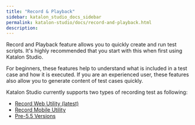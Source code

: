 ```yaml
---
title: "Record & Playback" 
sidebar: katalon_studio_docs_sidebar
permalink: katalon-studio/docs/record-and-playback.html 
description: 
---
```

Record and Playback feature allows you to quickly create and run test scripts. It's highly recommended that you start with this when first using Katalon Studio.

For beginners, these features help to understand what is included in a test case and how it is executed. If you are an experienced user, these features also allow you to generate content of test cases quickly. 

Katalon Studio currently supports two types of recording test as following:

*   [Record Web Utility (latest)](/pages/viewpage.action?pageId=13699399)
*   [Record Mobile Utility](/display/KD/Record+Mobile+Utility)
*   [Pre-5.5 Versions](/display/KD/Pre-5.5+Versions)